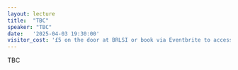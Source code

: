 ```yaml
---
layout: lecture
title:  "TBC"
speaker: "TBC"
date:   '2025-04-03 19:30:00'
visitor_cost: '£5 on the door at BRLSI or book via Eventbrite to access on Zoom'
---
```

TBC